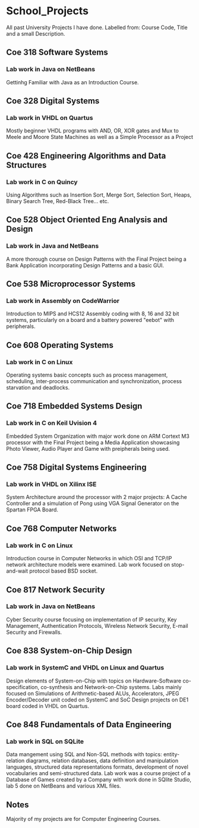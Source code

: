 # School_Projects
All past University Projects I have done.
Labelled from: Course Code, Title and a small Description.


## Coe 318 Software Systems
### Lab work in Java on NetBeans
Gettinhg Familiar with Java as an Introduction Course.


## Coe 328 Digital Systems
### Lab work in VHDL on Quartus
Mostly beginner VHDL programs with AND, OR, XOR gates and Mux to Meele and Moore State Machines as well as a Simple Processor as a Project


## Coe 428 Engineering Algorithms and Data Structures
### Lab work in C on Quincy
Using Algorithms such as Insertion Sort, Merge Sort, Selection Sort, Heaps, Binary Search Tree, Red-Black Tree... etc.


## Coe 528 Object Oriented Eng Analysis and Design
### Lab work in Java and NetBeans
A more thorough course on Design Patterns with the Final Project being a Bank Application incorporating Design Patterns and a basic GUI.


## Coe 538 Microprocessor Systems
### Lab work in Assembly on CodeWarrior
Introduction to MIPS and HCS12 Assembly coding with 8, 16 and 32 bit systems, particularly on a board and a battery powered "eebot" with peripherals.


## Coe 608 Operating Systems
### Lab work in C on Linux
Operating systems basic concepts such as process management, scheduling, inter-process communication and synchronization, process starvation and deadlocks.


## Coe 718 Embedded Systems Design
### Lab work in C on Keil Uvision 4
Embedded System Organization with major work done on ARM Cortext M3 processor with the Final Project being a Media Application showcasing Photo Viewer, Audio Player and Game with preipherals being used.


## Coe 758 Digital Systems Engineering
### Lab work in VHDL on Xilinx ISE
System Architecture around the processor with 2 major projects: A Cache Controller and a simulation of Pong using VGA Signal Generator on the Spartan FPGA Board.


## Coe 768 Computer Networks
### Lab work in C on Linux
Introduction course in Computer Networks in which OSI and TCP/IP network architecture models were examined. Lab work focused on stop-and-wait protocol based BSD socket.


## Coe 817 Network Security
### Lab work in Java on NetBeans
Cyber Security course focusing on implementation of IP security, Key Management, Authentication Protocols, Wireless Network Security, E-mail Security and Firewalls.


## Coe 838 System-on-Chip Design
### Lab work in SystemC and VHDL on Linux and Quartus
Design elements of System-on-Chip with topics on Hardware-Software co-specification, co-synthesis and Network-on-Chip systems. Labs mainly focused on Simulations of Arithmetic-based ALUs, Accelerators, JPEG Encoder/Decoder unit coded on SystemC and SoC Design projects on DE1 board coded in VHDL on Quartus.


## Coe 848 Fundamentals of Data Engineering 
### Lab work in SQL on SQLite
Data mangement using SQL and Non-SQL methods with topics: entity-relation diagrams, relation databases, data definition and manipulation languages, structured data representations formats, development of novel vocabularies and semi-structured data. Lab work was a course project of a Database of Games created by a Company with work done in SQlite Studio, lab 5 done on NetBeans and various XML files.

## Notes
Majority of my projects are for Computer Engineering Courses. 
